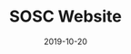 ---
type: project
date: 2019-10-20
title: SOSC Website
description: Website for the Sahyadri Open Source community built using Gatsby and React
github: https://github.com/so-sc/sosc-website
url: https://github.com/so-sc/sosc-website
tags:
    - Gatsby
    - React
    - Web
---